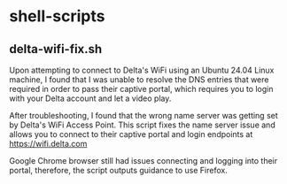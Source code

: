 # shell-scripts

## delta-wifi-fix.sh
Upon attempting to connect to Delta's WiFi using an Ubuntu 24.04 Linux machine, I found that I was unable to resolve the DNS entries that were required in order to pass their captive portal, which requires you to login with your Delta account and let a video play.

After troubleshooting, I found that the wrong name server was getting set by Delta's WiFi Access Point. This script fixes the name server issue and allows you to connect to their captive portal and login endpoints at https://wifi.delta.com

Google Chrome browser still had issues connecting and logging into their portal, therefore, the script outputs guidance to use Firefox.
